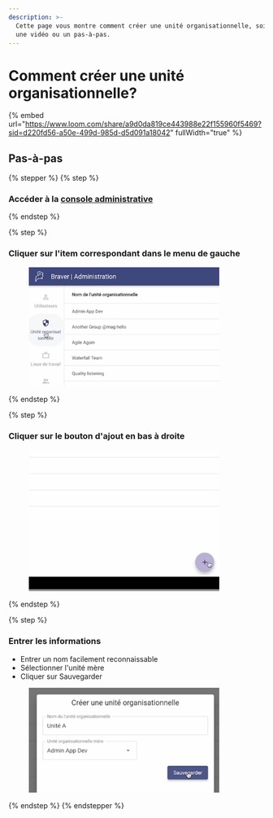 ```yaml
---
description: >-
  Cette page vous montre comment créer une unité organisationnelle, soit avec
  une vidéo ou un pas-à-pas.
---
```


# Comment créer une unité organisationnelle?

{% embed url="https://www.loom.com/share/a9d0da819ce443988e22f155960f5469?sid=d220fd56-a50e-499d-985d-d5d091a18042" fullWidth="true" %}

## Pas-à-pas

{% stepper %}
{% step %}
### Accéder à la [console administrative](https://admin.braver.net)
{% endstep %}

{% step %}
### Cliquer sur l'item correspondant dans le menu de gauche

<div align="left"><figure><img src="../../.gitbook/assets/CleanShot 2025-01-02 at 20.33.06@2x.png" alt="" width="375"><figcaption></figcaption></figure></div>
{% endstep %}

{% step %}
### Cliquer sur le bouton d'ajout en bas à droite

<div align="left"><figure><img src="../../.gitbook/assets/CleanShot 2025-01-02 at 20.33.41@2x.png" alt="" width="375"><figcaption></figcaption></figure></div>
{% endstep %}

{% step %}
### Entrer les informations

* Entrer un nom facilement reconnaissable
* Sélectionner l'unité mère
* Cliquer sur Sauvegarder

<div align="left"><figure><img src="../../.gitbook/assets/CleanShot 2025-01-02 at 20.34.05@2x.png" alt="" width="375"><figcaption></figcaption></figure></div>
{% endstep %}
{% endstepper %}
